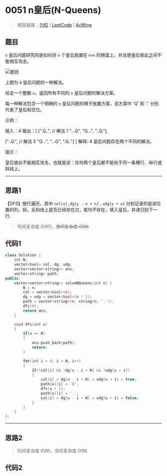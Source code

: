 # 0051 n皇后(N-Queens)

> 题目链接：[力扣](https://leetcode-cn.com/problems/n-queens/) | [LeetCode](https://leetcode.com/problems/n-queens/) | [AcWing](https://www.acwing.com/activity/content/problem/content/2396/1/)

## 题目

`n` 皇后问题研究的是如何将 `n` 个皇后放置在 `n×n` 的棋盘上，并且使皇后彼此之间不能相互攻击。

![题目](https://assets.leetcode-cn.com/aliyun-lc-upload/uploads/2018/10/12/8-queens.png)

上图为 `8` 皇后问题的一种解法。

给定一个整数 `n`，返回所有不同的 `n` 皇后问题的解决方案。

每一种解法包含一个明确的 `n` 皇后问题的棋子放置方案，该方案中 'Q' 和 '.' 分别代表了皇后和空位。

示例：

输入：4
输出：[
 [".Q..",  // 解法 1
  "...Q",
  "Q...",
  "..Q."],

 ["..Q.",  // 解法 2
  "Q...",
  "...Q",
  ".Q.."]
]
解释: 4 皇后问题存在两个不同的解法。

提示：

皇后彼此不能相互攻击，也就是说：任何两个皇后都不能处于同一条横行、纵行或斜线上。

---

## 思路1

【DFS】按行遍历，其中 `col[x]` ,`dg[y - x + n]` , `udg[y + x]` 分别记录的是该位置的列，斜，反斜线上是否已经存在过，若均不存在，填入皇后，并递归到下一行.

> 时间复杂度 $O(N!)$，~~空间复杂度 $O(N)$~~

## 代码1

```cpp
class Solution {
    int N;
    vector<bool> col, dg, udg;
    vector<vector<string>> ans;
    vector<string> path;
public:
    vector<vector<string>> solveNQueens(int n) {
        N = n;
        col = vector<bool>(n);
        dg = udg = vector<bool>(n * 2);
        path = vector<string>(n, string(n, '.'));
        dfs(0);
        return ans;
    }

    void dfs(int u)
    {
        if(u == N)
        {
            ans.push_back(path);
            return;
        }

        for(int i = 0; i < N; i++)
        {
            if(!col[i] && !dg[u - i + N] && !udg[u + i])
            {
                col[i] = dg[u - i + N] = udg[u + i] = true;
                path[u][i] = 'Q';
                dfs(u + 1);
                path[u][i] = '.';
                col[i] = dg[u - i + N] = udg[u + i] = false;
            }
        }
    }
};
```

---

## 思路2

> 时间复杂度 $O(N)$，空间复杂度 $O(N)$

## 代码2

```cpp

```
